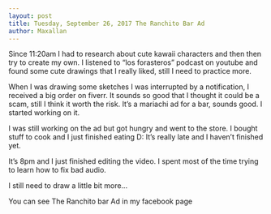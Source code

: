 ```yaml
---
layout: post
title: Tuesday, September 26, 2017 The Ranchito Bar Ad
author: Maxallan
---
```


Since 11:20am I had to research about cute kawaii characters and then then try to create my own. I listened to “los forasteros” podcast on youtube and found some cute drawings that I really liked, still I need to practice more.

When I was drawing some sketches I was interrupted by a notification, I received a big order on fiverr. It sounds so good that I thought it could be a scam, still I think it worth the risk. It’s a mariachi ad for a bar, sounds good. I started working on it.

I was still working on the ad but got hungry and went to the store. I bought stuff to cook and I just finished eating D: It’s really late and I haven’t finished yet.

It’s 8pm and I just finished editing the video. I spent most of the time trying to learn how to fix bad audio.

I still need to draw a little bit more...

You can see The Ranchito bar Ad in my facebook page

